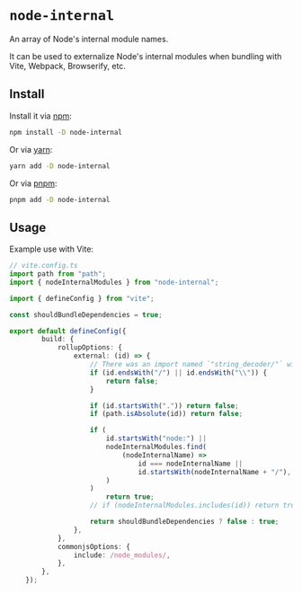 # `node-internal`

An array of Node's internal module names.

It can be used to externalize Node's internal modules when bundling with Vite, Webpack, Browserify, etc.

## Install

Install it via [npm](https://www.npmjs.com/package/node-internal):
```sh
npm install -D node-internal
```
Or via [yarn](https://www.npmjs.com/package/node-internal):
```sh
yarn add -D node-internal
```
Or via [pnpm](https://www.npmjs.com/package/node-internal):
```sh
pnpm add -D node-internal
```

## Usage

Example use with Vite:
```ts
// vite.config.ts
import path from "path";
import { nodeInternalModules } from "node-internal";

import { defineConfig } from "vite";

const shouldBundleDependencies = true;

export default defineConfig({
		build: {
			rollupOptions: {
				external: (id) => {
					// There was an import named `"string_decoder/"` with a trailing slash somewhere.
					if (id.endsWith("/") || id.endsWith("\\")) {
						return false;
					}

					if (id.startsWith(".")) return false;
					if (path.isAbsolute(id)) return false;

					if (
						id.startsWith("node:") ||
						nodeInternalModules.find(
							(nodeInternalName) =>
								id === nodeInternalName ||
								id.startsWith(nodeInternalName + "/"),
						)
					)
						return true;
					// if (nodeInternalModules.includes(id)) return true;

					return shouldBundleDependencies ? false : true;
				},
			},
			commonjsOptions: {
				include: /node_modules/,
			},
		},
	});
```

